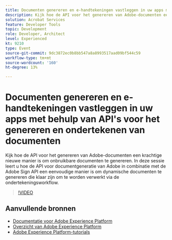 ```yaml
---
title: Documenten genereren en e-handtekeningen vastleggen in uw apps met behulp van API's voor het genereren en ondertekenen van documenten
description: Kijk hoe de API voor het genereren van Adobe-documenten een krachtige nieuwe manier is om onbruikbare documenten te genereren. In deze sessie leert u hoe de API voor documentgeneratie van Adobe in combinatie met de Adobe Sign API een eenvoudige manier is om dynamische documenten te genereren die klaar zijn om te worden verwerkt via de ondertekeningsworkflow.
solution: Acrobat Services
feature: Developer Tools
topic: Development
role: Developer, Architect
level: Experienced
kt: 9210
type: Event
source-git-commit: 9dc3872ec0b8bb547a8a8993517aad09bf544c59
workflow-type: tm+mt
source-wordcount: '160'
ht-degree: 13%

---
```


# Documenten genereren en e-handtekeningen vastleggen in uw apps met behulp van API&#39;s voor het genereren en ondertekenen van documenten

Kijk hoe de API voor het genereren van Adobe-documenten een krachtige nieuwe manier is om onbruikbare documenten te genereren. In deze sessie leert u hoe de API voor documentgeneratie van Adobe in combinatie met de Adobe Sign API een eenvoudige manier is om dynamische documenten te genereren die klaar zijn om te worden verwerkt via de ondertekeningsworkflow.

>[!VIDEO](https://video.tv.adobe.com/v/338094/?quality=12&learn=on&hidetitle=true)

## Aanvullende bronnen

- [Documentatie voor Adobe Experience Platform](https://experienceleague.adobe.com/docs/experience-platform.html)
- [Overzicht van Adobe Experience Platform](https://experienceleague.adobe.com/docs/experience-platform/landing/home.html)
- [Adobe Experience Platform-tutorials](https://experienceleague.adobe.com/docs/platform-learn/tutorials/overview.html?lang=nl)
